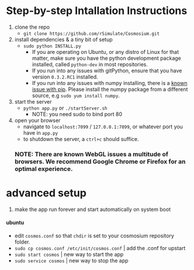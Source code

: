 Step-by-step Intallation Instructions
======
1. clone the repo
    * `git clone https://github.com/rSimulate/Cosmosium.git`
2. install dependencies & a tiny bit of setup
    * `sudo python INSTALL.py`
        * If you are operating on Ubuntu, or any distro of Linux for that matter, make sure you have the 
        python development package installed, called `python-dev` in most repositories.
        * If you run into any issues with gitPython, ensure that you have version `0.3.2.RC1` installed.
        * If you run into any issues with numpy installing, 
        there is a [known issue with pip](https://github.com/pypa/pip/issues/1137). Please install the numpy package
        from a different source, e.g `sudo yum install numpy`.
3. start the server
    * `python app.py` or `./startServer.sh`
        * NOTE: you need sudo to bind port 80
4. open your browser
    * navigate to `localhost:7099` / `127.0.0.1:7099`, or whatever port you have in `app.py`
    * to shutdown the server, a `ctrl+c` should suffice. 
    ### NOTE: There are known WebGL issues a multitude of browsers. We recommend Google Chrome or Firefox for an optimal experience. ###
    

advanced setup
======
1. make the app run forever and start automatically on system boot

  #### ubuntu ####
  * edit `cosmos.conf` so that `chdir` is set to your cosmosium repository folder.
  * `sudo cp cosmos.conf /etc/init/cosmos.conf` | add the .conf for upstart
  * `sudo start cosmos` | new way to start the app
  * `sudo service cosmos` | new way to stop the app
    
